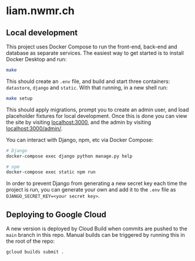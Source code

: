 # liam.nwmr.ch

## Local development

This project uses Docker Compose to run the front-end, back-end and database as separate services. The easiest way to get started is to install Docker Desktop and run:

```sh
make
```

This should create an `.env` file, and build and start three containers: `datastore`, `django` and `static`. With that running, in a new shell run:

```sh
make setup
```

This should apply migrations, prompt you to create an admin user, and load placeholder fixtures for local development. Once this is done you can view the site by visiting [localhost:3000](http://localhost:3000), and the admin by visiting [localhost:3000/admin/](http://localhost:3000/admin/).

You can interact with Django, npm, etc via Docker Compose:

```sh
# Django
docker-compose exec django python manage.py help

# npm
docker-compose exec static npm run
```

In order to prevent Django from generating a new secret key each time the project is run, you can generate your own and add it to the `.env` file as `DJANGO_SECRET_KEY=<your secret key>`.

## Deploying to Google Cloud

A new version is deployed by Cloud Build when commits are pushed to the `main` branch in this repo. Manual builds can be triggered by running this in the root of the repo:

```sh
gcloud builds submit .
```
